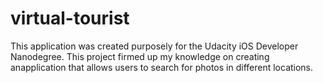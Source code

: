 # virtual-tourist
This application was created purposely for the Udacity iOS Developer Nanodegree. This project firmed up my knowledge on creating anapplication that allows users to search for photos in different locations.
